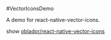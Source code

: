 #VectorIconsDemo

A demo for react-native-vector-icons.

show [oblador/react-native-vector-icons](https://github.com/oblador/react-native-vector-icons)
